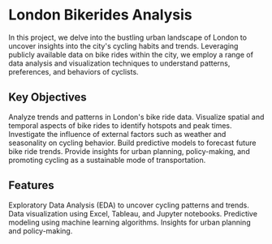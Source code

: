 # London Bikerides Analysis 

In this project, we delve into the bustling urban landscape of London to uncover insights into the city's cycling habits and trends. Leveraging publicly available data on bike rides within the city, we employ a range of data analysis and visualization techniques to understand patterns, preferences, and behaviors of cyclists.

## Key Objectives
Analyze trends and patterns in London's bike ride data.
Visualize spatial and temporal aspects of bike rides to identify hotspots and peak times.
Investigate the influence of external factors such as weather and seasonality on cycling behavior.
Build predictive models to forecast future bike ride trends.
Provide insights for urban planning, policy-making, and promoting cycling as a sustainable mode of transportation.

## Features
Exploratory Data Analysis (EDA) to uncover cycling patterns and trends.
Data visualization using Excel, Tableau, and Jupyter notebooks.
Predictive modeling using machine learning algorithms.
Insights for urban planning and policy-making.

